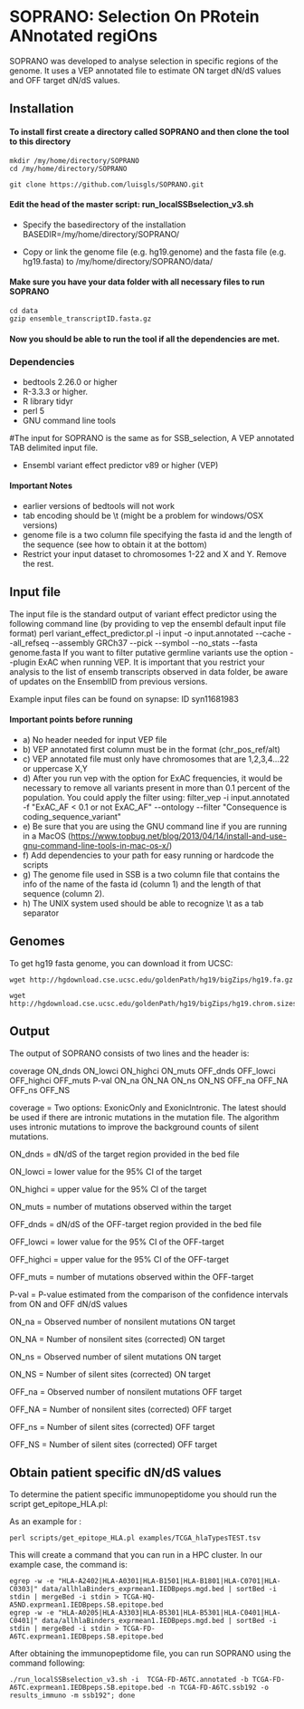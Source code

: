 # SOPRANO: Selection On PRotein ANnotated regiOns
SOPRANO was developed to analyse selection in specific regions of the genome. It uses a VEP annotated file to estimate ON target dN/dS values and OFF target dN/dS values.

## Installation

#### To install first create a directory called SOPRANO and then clone the tool to this directory

```{bash}
mkdir /my/home/directory/SOPRANO
cd /my/home/directory/SOPRANO

git clone https://github.com/luisgls/SOPRANO.git 
```
#### Edit the head of the master script: run_localSSBselection_v3.sh
- Specify the basedirectory of the installation
BASEDIR=/my/home/directory/SOPRANO/

- Copy or link the genome file (e.g. hg19.genome) and the fasta file (e.g. hg19.fasta) to /my/home/directory/SOPRANO/data/

#### Make sure you have your data folder with all necessary files to run SOPRANO
```{bash}
cd data
gzip ensemble_transcriptID.fasta.gz
```
#### Now you should be able to run the tool if all the dependencies are met.

### Dependencies
- bedtools 2.26.0 or higher
- R-3.3.3 or higher.
- R library tidyr
- perl 5
- GNU command line tools

#The input for SOPRANO is the same as for SSB_selection, A VEP annotated TAB delimited input file.
- Ensembl variant effect predictor v89 or higher (VEP)

#### Important Notes
- earlier versions of bedtools will not work
- tab encoding should be \t (might be a problem for windows/OSX versions)
- genome file is a two column file specifying the fasta id and the length of the sequence (see how to obtain it at the bottom)
- Restrict your input dataset to chromosomes 1-22 and X and Y. Remove the rest.

## Input file
The input file is the standard output of variant effect predictor using the following command line (by providing to vep the ensembl default input file format)
perl variant_effect_predictor.pl -i input -o input.annotated --cache --all_refseq --assembly GRCh37 --pick --symbol --no_stats --fasta genome.fasta
If you want to filter putative germline variants use the option --plugin ExAC when running VEP. It is important that you restrict your analysis to the list of ensemb transcripts observed in data folder, be aware of updates on the EnsemblID from previous versions.

Example input files can be found on synapse: ID syn11681983

#### Important points before running
  - a) No header needed for input VEP file
  - b) VEP annotated first column must be in the format (chr_pos_ref/alt)
  - c) VEP annotated file must only have chromosomes that are 1,2,3,4...22 or uppercase X,Y
  - d) After you run vep with the option for ExAC frequencies, it would be necessary to remove all variants present in more than 0.1 percent of the population. You could apply the   filter using:
filter_vep -i input.annotated -f "ExAC_AF < 0.1 or not ExAC_AF" --ontology --filter "Consequence is coding_sequence_variant" 
  - e) Be sure that you are using the GNU command line if you are running in a MacOS (https://www.topbug.net/blog/2013/04/14/install-and-use-gnu-command-line-tools-in-mac-os-x/)
  - f) Add dependencies to your path for easy running or hardcode the scripts
  - g) The genome file used in SSB is a two column file that contains the info of the name of the fasta id (column 1) and the length of that sequence (column 2).
  - h) The UNIX system used should be able to recognize \t as a tab separator

## Genomes
To get hg19 fasta genome, you can download it from UCSC:

```{bash
wget http://hgdownload.cse.ucsc.edu/goldenPath/hg19/bigZips/hg19.fa.gz

wget http://hgdownload.cse.ucsc.edu/goldenPath/hg19/bigZips/hg19.chrom.sizes

```

## Output
The output of SOPRANO consists of two lines and the header is:

coverage ON_dnds ON_lowci ON_highci ON_muts OFF_dnds OFF_lowci OFF_highci OFF_muts P-val ON_na ON_NA ON_ns ON_NS OFF_na OFF_NA OFF_ns OFF_NS

coverage = Two options: ExonicOnly and ExonicIntronic. The latest should be used if there are intronic mutations in the mutation file. The algorithm uses intronic mutations to improve the background counts of silent mutations.

ON_dnds =  dN/dS of the target region provided in the bed file

ON_lowci = lower value for the 95% CI of the target

ON_highci = upper value for the 95% CI of the target

ON_muts = number of mutations observed within the target

OFF_dnds = dN/dS of the OFF-target region provided in the bed file

OFF_lowci = lower value for the 95% CI of the OFF-target

OFF_highci = upper value for the 95% CI of the OFF-target

OFF_muts = number of mutations observed within the OFF-target

P-val = P-value estimated from the comparison of the confidence intervals from ON and OFF dN/dS values

ON_na = Observed number of nonsilent mutations ON target

ON_NA = Number of nonsilent sites (corrected) ON target

ON_ns = Observed number of silent mutations ON target

ON_NS = Number of silent sites (corrected) ON target

OFF_na = Observed number of nonsilent mutations OFF target

OFF_NA = Number of nonsilent sites (corrected) OFF target

OFF_ns = Number of silent sites (corrected) OFF target

OFF_NS = Number of silent sites (corrected) OFF target

## Obtain patient specific dN/dS values
To determine the patient specific immunopeptidome you should run the script get_epitope_HLA.pl:

As an example for :
```{bash}
perl scripts/get_epitope_HLA.pl examples/TCGA_hlaTypesTEST.tsv 
```

This will create a command that you can run in a HPC cluster.
In our example case, the command is:

```{bash}
egrep -w -e "HLA-A2402|HLA-A0301|HLA-B1501|HLA-B1801|HLA-C0701|HLA-C0303|" data/allhlaBinders_exprmean1.IEDBpeps.mgd.bed | sortBed -i stdin | mergeBed -i stdin > TCGA-HQ-A5ND.exprmean1.IEDBpeps.SB.epitope.bed
egrep -w -e "HLA-A0205|HLA-A3303|HLA-B5301|HLA-B5301|HLA-C0401|HLA-C0401|" data/allhlaBinders_exprmean1.IEDBpeps.mgd.bed | sortBed -i stdin | mergeBed -i stdin > TCGA-FD-A6TC.exprmean1.IEDBpeps.SB.epitope.bed
```

After obtaining the immunopeptidome file, you can run SOPRANO using the command following:
```{bash}
./run_localSSBselection_v3.sh -i  TCGA-FD-A6TC.annotated -b TCGA-FD-A6TC.exprmean1.IEDBpeps.SB.epitope.bed -n TCGA-FD-A6TC.ssb192 -o results_immuno -m ssb192"; done
```
